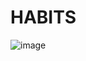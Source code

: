 # HABITS
![image](https://github.com/dev-morph/HABITS/assets/112484043/79684cc2-3bda-4a22-a3ee-19e169025b0a)
